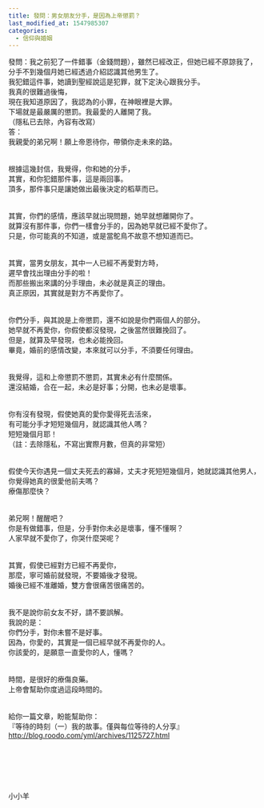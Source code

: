 ```yaml
---
title: 發問：男女朋友分手，是因為上帝懲罰？
last_modified_at: 1547985307
categories:
  - 信仰與婚姻
---
```


發問：我之前犯了一件錯事（金錢問題），雖然已經改正，但她已經不原諒我了，<br>分手不到幾個月她已經透過介紹認識其他男生了。<br>我犯錯這件事，她讀到聖經說這是犯罪，就下定決心跟我分手。<br>我真的很難過後悔，<br>現在我知道原因了，我認為的小罪，在神眼裡是大罪。<br>下場就是最嚴厲的懲罰。我最愛的人離開了我。<br>（隱私已去除，內容有改寫）<br><!--more-->答：<br>我親愛的弟兄啊！願上帝恩待你，帶領你走未來的路。<br> <br><br>根據這幾封信，我覺得，你和她的分手，<br>其實，和你犯錯那件事，這是兩回事。<br>頂多，那件事只是讓她做出最後決定的稻草而已。<br><br><br>其實，你們的感情，應該早就出現問題，她早就想離開你了。<br>就算沒有那件事，你們一樣會分手的，因為她早就已經不愛你了。<br>只是，你可能真的不知道，或是當鴕鳥不故意不想知道而已。<br> <br><br>其實，當男女朋友，其中一人已經不再愛對方時，<br>遲早會找出理由分手的啦！<br>而那些搬出來講的分手理由，未必就是真正的理由。<br>真正原因，其實就是對方不再愛你了。<br> <br><br>你們分手，與其說是上帝懲罰，還不如說是你們兩個人的部分。<br>她早就不再愛你，你假使都沒發現，之後當然很難挽回了。<br>但是，就算及早發現，也未必能挽回。<br>畢竟，婚前的感情改變，本來就可以分手，不須要任何理由。<br> <br><br>我覺得，這和上帝懲罰不懲罰，其實未必有什麼關係。<br>還沒結婚，合在一起，未必是好事；分開，也未必是壞事。<br> <br><br>你有沒有發現，假使她真的愛你愛得死去活來，<br>有可能分手才短短幾個月，就認識其他人嗎？<br>短短幾個月耶！<br>（註：去除隱私，不寫出實際月數，但真的非常短）<br> <br><br>假使今天你遇見一個丈夫死去的寡婦，丈夫才死短短幾個月，她就認識其他男人，<br>你覺得她真的很愛他前夫嗎？<br>療傷那麼快？<br> <br><br>弟兄啊！醒醒吧？<br>你是有做錯事，但是，分手對你未必是壞事，懂不懂啊？<br>人家早就不愛你了，你哭什麼哭呢？<br> <br><br>其實，假使已經對方已經不再愛你，<br>那麼，寧可婚前就發現，不要婚後才發現。<br>婚後已經不准離婚，雙方會很痛苦很痛苦的。<br> <br><br>我不是說你前女友不好，請不要誤解。<br>我說的是：<br>你們分手，對你未嘗不是好事。<br>因為，你愛的，其實是一個已經早就不再愛你的人。<br>你該愛的，是願意一直愛你的人，懂嗎？<br> <br><br>時間，是很好的療傷良藥。<br>上帝會幫助你度過這段時間的。<br> <br><br>給你一篇文章，盼能幫助你： <br>『等待的時刻（一）我的故事。僅與每位等待的人分享』<br>http://blog.roodo.com/yml/archives/1125727.html<br><br><br><br><br><br><br>小小羊<br><br><br><br>
